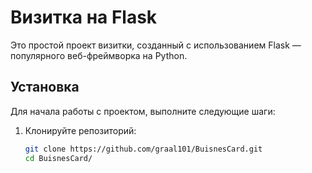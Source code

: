 # Визитка на Flask

Это простой проект визитки, созданный с использованием Flask — популярного веб-фреймворка на Python.

## Установка

Для начала работы с проектом, выполните следующие шаги:

1. Клонируйте репозиторий:

   ```bash
   git clone https://github.com/graal101/BuisnesCard.git
   cd BuisnesCard/
